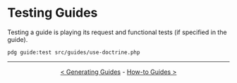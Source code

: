 # Testing Guides

Testing a guide is playing its request and functional tests (if specified in the guide).

```shell
pdg guide:test src/guides/use-doctrine.php
```

---

<p align="center">
<a href="generating-guides.md">&lt; Generating Guides</a> -
<a href="../guides/README.md">How-to Guides &gt;</a>
</p>
